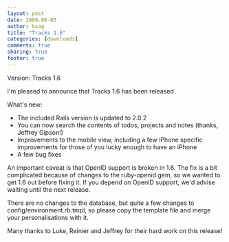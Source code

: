 ```yaml
---
layout: post
date: 2008-06-03 
author: bsag 
title: "Tracks 1.6" 
categories: [downloads] 
comments: true
sharing: true
footer: true
---
```


Version: Tracks 1.6

I'm pleased to announce that Tracks 1.6 has been released.

What's new:

* The included Rails version is updated to 2.0.2
* You can now search the contents of todos, projects and notes (thanks, Jeffrey Gipson!)
* Improvements to the mobile view, including a few iPhone specific improvements for those of you lucky enough to have an iPhone
* A few bug fixes

An important caveat is that OpenID support is broken in 1.6. The fix is a bit complicated because of changes to the ruby-openid gem, so we wanted to get 1.6 out before fixing it. If you depend on OpenID support, we'd advise waiting until the next release.

There are no changes to the database, but quite a few changes to config/environment.rb.tmpl, so please copy the template file and merge your personalisations with it.

Many thanks to Luke, Reinier and Jeffrey for their hard work on this release! 
